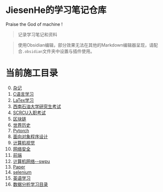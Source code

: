 # JiesenHe的学习笔记仓库

Praise the God of machine !

> 记录学习笔记和资料

> 使用Obsidian编辑，部分效果无法在其他的Markdown编辑器呈现，请配合`.obsidian`文件夹中设置与插件使用。

# 当前施工目录

0. [杂记](杂记/杂记menu.md)
1. [C语言学习](C语言/C语言学习目录.md)
2. [LaTex学习](Latex/LaTex学习目录.md)
3. [西南石油大学研究生考试](考研择校/SWPU/西南石油大学研究生考试相关.md)
4. [SCRCU入职考试](SCRCU/SCRCU入职考试.md)
5. [区块链](区块链/区块链知识点.md)
6. [世界历史](时代年表/历史时间轴.md)
7. [Pytorch](人工智能/pytorch/Pytorch基础--以MINIST手写识别为例.md)
8. [面向对象程序设计](面向对象程序设计/面向对象程序设计.md)
9. [计算机视觉](计算机视觉/计算机视觉.md)
10. [网络安全](网络安全/信息与网络安全笔记.md)
11. [前端](H5/前端学习路线.md)
12. [计算机网络--swpu](计算机网络/计算机网络--swpu.md)
13. [Paper](论文/基础知识.md)
14. [selenium](软件测试/selenium语法（java）.md)
15. [英语学习](英语/英语学习目录.md)
16. [数据分析学习目录](数据分析/数据分析学习目录.md)






